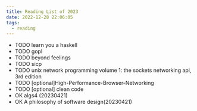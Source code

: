 ```yaml
---
title: Reading List of 2023
date: 2022-12-28 22:06:05
tags:
  - reading
---
```


- TODO learn you a haskell
- TODO gopl
- TODO beyond feelings
- TODO sicp
- TODO unix network programming volume 1: the sockets networking api, 3rd edition
- TODO [optional]High-Performance-Browser-Networking
- TODO [optional] clean code
- OK algs4 (20230421)
- OK A philosophy of software design(20230421)
